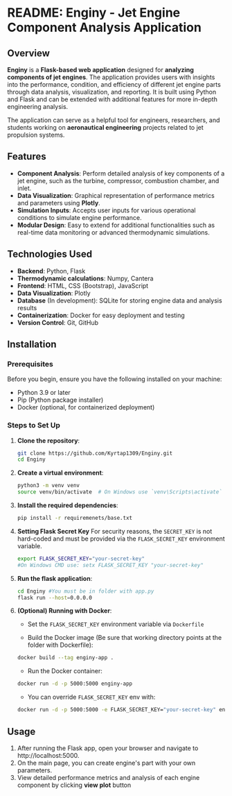 # README: Enginy - Jet Engine Component Analysis Application

## Overview

**Enginy** is a **Flask-based web application** designed for **analyzing components of jet engines**. The application provides users with insights into the performance, condition, and efficiency of different jet engine parts through data analysis, visualization, and reporting. It is built using Python and Flask and can be extended with additional features for more in-depth engineering analysis.

The application can serve as a helpful tool for engineers, researchers, and students working on **aeronautical engineering** projects related to jet propulsion systems.

## Features

- **Component Analysis**: Perform detailed analysis of key components of a jet engine, such as the turbine, compressor, combustion chamber, and inlet.
- **Data Visualization**: Graphical representation of performance metrics and parameters using **Plotly**.
- **Simulation Inputs**: Accepts user inputs for various operational conditions  to simulate engine performance.
- **Modular Design**: Easy to extend for additional functionalities such as real-time data monitoring or advanced thermodynamic simulations.

## Technologies Used

- **Backend**: Python, Flask
- **Thermodynamic calculations**: Numpy, Cantera
- **Frontend**: HTML, CSS (Bootstrap), JavaScript
- **Data Visualization**: Plotly
- **Database** (In development): SQLite for storing engine data and analysis results
- **Containerization**: Docker for easy deployment and testing
- **Version Control**: Git, GitHub

## Installation

### Prerequisites

Before you begin, ensure you have the following installed on your machine:

- Python 3.9 or later
- Pip (Python package installer)
- Docker (optional, for containerized deployment)

### Steps to Set Up

1. **Clone the repository**:
   ```bash
   git clone https://github.com/Kyrtap1309/Enginy.git
   cd Enginy
    ```
2. **Create a virtual environment**:
    ```bash
    python3 -m venv venv
    source venv/bin/activate  # On Windows use `venv\Scripts\activate`

3. **Install the required dependencies**:
    ```bash
    pip install -r requiremenets/base.txt
    ```

4. **Setting Flask Secret Key**
    For security reasons, the `SECRET_KEY` is not hard-coded and must be provided via the `FLASK_SECRET_KEY` environment variable.
    ```bash
    export FLASK_SECRET_KEY="your-secret-key"
    #On Windows CMD use: setx FLASK_SECRET_KEY "your-secret-key"
    ```

5. **Run the flask application**:
    ```bash
    cd Enginy #You must be in folder with app.py
    flask run --host=0.0.0.0
    ```

6. **(Optional) Running with Docker**:

    - Set the `FLASK_SECRET_KEY` environment variable via `Dockerfile`
    
    
    - Build the Docker image (Be sure that working directory points at the folder with Dockerfile):
    ```bash
    docker build --tag enginy-app .
    ```
    - Run the Docker container:
    ```bash
    docker run -d -p 5000:5000 enginy-app
    ```

    - You can override `FLASK_SECRET_KEY` env with:
    ```bash
    docker run -d -p 5000:5000 -e FLASK_SECRET_KEY="your-secret-key" enginy-app
    ```

## Usage
1. After running the Flask app, open your browser and navigate to http://localhost:5000.
2. On the main page, you can create engine's part with your own parameters.
3. View detailed performance metrics and analysis of each engine component by clicking **view plot** button


